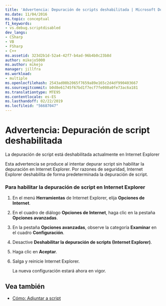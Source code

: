 ```yaml
---
title: 'Advertencia: Depuración de scripts deshabilitada | Microsoft Docs'
ms.date: 11/04/2016
ms.topic: conceptual
f1_keywords:
- vs.debug.scriptdisabled
dev_langs:
- CSharp
- VB
- FSharp
- C++
ms.assetid: 323d2b1d-52a4-42f7-b4ad-96b4b0c23b8d
author: mikejo5000
ms.author: mikejo
manager: jillfra
ms.workload:
- multiple
ms.openlocfilehash: 2543ad00b2065f7659a89e165c2d4df990403667
ms.sourcegitcommit: b0d8e61745f67bd1f7ecf7fe080a0fe73ac6a181
ms.translationtype: MTE95
ms.contentlocale: es-ES
ms.lasthandoff: 02/22/2019
ms.locfileid: "56687047"
---
```

# <a name="warning-script-debugging-disabled"></a>Advertencia: Depuración de script deshabilitada
La depuración de script está deshabilitada actualmente en Internet Explorer

 Esta advertencia se produce al intentar depurar script sin habilitar la depuración en Internet Explorer. Por razones de seguridad, Internet Explorer deshabilita de forma predeterminada la depuración de script.

### <a name="to-enable-script-debugging-in-internet-explorer"></a>Para habilitar la depuración de script en Internet Explorer

1.  En el menú **Herramientas** de Internet Explorer, elija **Opciones de Internet**.

2.  En el cuadro de diálogo **Opciones de Internet**, haga clic en la pestaña **Opciones avanzadas**.

3.  En la pestaña **Opciones avanzadas**, observe la categoría **Examinar** en el cuadro **Configuración**.

4.  Desactive **Deshabilitar la depuración de scripts (Internet Explorer)**.

5.  Haga clic en **Aceptar**.

6.  Salga y reinicie Internet Explorer.

     La nueva configuración estará ahora en vigor.

## <a name="see-also"></a>Vea también
- [Cómo: Adjuntar a script](../debugger/how-to-attach-to-script.md)